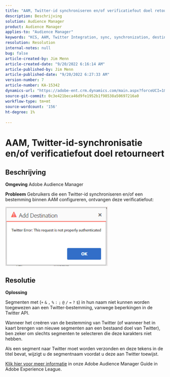 ```yaml
---
title: "AAM, Twitter-id synchroniseren en/of verificatiefout doel retourneert"
description: Beschrijving
solution: Audience Manager
product: Audience Manager
applies-to: "Audience Manager"
keywords: "KCS, AAM, Twitter Integration, sync, synchronization, destination, authentication error, ID, Adobe Audience Manager"
resolution: Resolution
internal-notes: null
bug: false
article-created-by: Jim Menn
article-created-date: "9/20/2022 6:16:14 AM"
article-published-by: Jim Menn
article-published-date: "9/20/2022 6:27:33 AM"
version-number: 7
article-number: KA-15342
dynamics-url: "https://adobe-ent.crm.dynamics.com/main.aspx?forceUCI=1&pagetype=entityrecord&etn=knowledgearticle&id=dddc48b9-ab38-ed11-9db1-0022480866ad"
source-git-commit: 0c3e421beca46d9fe1952b1f98538a50697216a0
workflow-type: tm+mt
source-wordcount: '156'
ht-degree: 1%

---
```


# AAM, Twitter-id-synchronisatie en/of verificatiefout doel retourneert

## Beschrijving


<b>Omgeving</b>
Adobe Audience Manager

<b>Probleem</b>
Gebruikers die een Twitter-id synchroniseren en/of een bestemming binnen AAM configureren, ontvangen deze verificatiefout:

![](assets/___dedc48b9-ab38-ed11-9db1-0022480866ad___.png)


## Resolutie


<b>Oplossing</b>

Segmenten met (`+` `&` `,` `%` `:` `;` `@` `/` `=` `?` `$`) in hun naam niet kunnen worden toegewezen aan een Twitter-bestemming, vanwege beperkingen in de Twitter API.

Wanneer het creëren van de bestemming van Twitter (of wanneer het in kaart brengen van nieuwe segmenten aan een bestaand doel van Twitter), ben zeker om slechts segmenten te selecteren die deze karakters niet hebben.

Als een segment naar Twitter moet worden verzonden en deze tekens in de titel bevat, wijzigt u de segmentnaam voordat u deze aan Twitter toewijst.

[Klik hier voor meer informatie](https://experienceleague.adobe.com/docs/audience-manager/user-guide/features/destinations/device-based/twitter-tailored-audiences.html?lang=en#segment-mapping-considerations) in onze Adobe Audience Manager Guide in Adobe Experience League.
